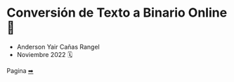 # Conversión de Texto a Binario Online 📓

* Anderson Yair Cañas Rangel
* Noviembre 2022 🗓

Pagina [➡](https://ycanas.github.io/ttbinary/)
